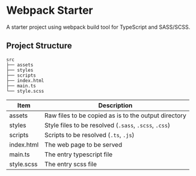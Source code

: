 # Webpack Starter

A starter project using webpack build tool for TypeScript and SASS/SCSS.

## Project Structure

```
src
├── assets
├── styles
├── scripts
├── index.html
├── main.ts
└── style.scss
```

| Item       | Description                                           |
| ---------- | ----------------------------------------------------- |
| assets     | Raw files to be copied as is to the output directory  |
| styles     | Style files to be resolved (`.sass`, `.scss`, `.css`) |
| scripts    | Scripts to be resolved (`.ts`, `.js`)                 |
| index.html | The web page to be served                             |
| main.ts    | The entry typescript file                             |
| style.scss | The entry scss file                                   |

